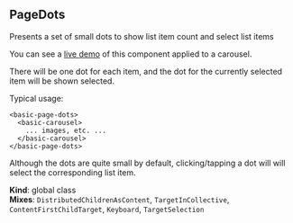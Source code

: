 <a name="PageDots"></a>
## PageDots
Presents a set of small dots to show list item count and select
list items

You can see a [live demo](http://basicwebcomponents.org/basic-web-components/packages/basic-carousel/carouselWithDots.html)
of this component applied to a carousel.

There will be one dot for each item, and the dot for the currently selected
item will be shown selected.

Typical usage:

    <basic-page-dots>
      <basic-carousel>
        ... images, etc. ...
      </basic-carousel>
    </basic-page-dots>

Although the dots are quite small by default, clicking/tapping a dot will
will select the corresponding list item.

**Kind**: global class  
**Mixes**: <code>DistributedChildrenAsContent</code>, <code>TargetInCollective</code>, <code>ContentFirstChildTarget</code>, <code>Keyboard</code>, <code>TargetSelection</code>  
